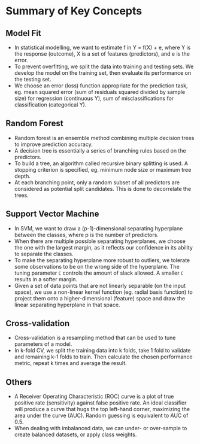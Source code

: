# Summary of Key Concepts

## Model Fit
- In statistical modelling, we want to estimate f in Y = f(X) + e, where Y is the response (outcome), X is a set of features (predictors), and e is the error.
- To prevent overfitting, we split the data into training and testing sets. We develop the model on the training set, then evaluate its performance on the testing set.
- We choose an error (loss) function appropriate for the prediction task, eg. mean squared error (sum of residuals squared divided by sample size) for regression (continuous Y), sum of misclassifications for classification (categorical Y).

## Random Forest
- Random forest is an ensemble method combining multiple decision trees to improve prediction accuracy.
- A decision tree is essentially a series of branching rules based on the predictors.
- To build a tree, an algorithm called recursive binary splitting is used. A stopping criterion is specified, eg. minimum node size or maximum tree depth.
- At each branching point, only a random subset of all predictors are considered as potential split candidates. This is done to decorrelate the trees.

## Support Vector Machine
- In SVM, we want to draw a (p-1)-dimensional separating hyperplane between the classes, where p is the number of predictors.
- When there are multiple possible separating hyperplanes, we choose the one with the largest margin, as it reflects our confidence in its ability to separate the classes.
- To make the separating hyperplane more robust to outliers, we tolerate some observations to be on the wrong side of the hyperplane. The tuning parameter `C` controls the amount of slack allowed. A smaller `C` results in a softer margin.
- Given a set of data points that are not linearly separable (on the input space), we use a non-linear kernel function (eg. radial basis function) to project them onto a higher-dimensional (feature) space and draw the linear separating hyperplane in that space. 

## Cross-validation
- Cross-validation is a resampling method that can be used to tune parameters of a model.
- In k-fold CV, we split the training data into k folds, take 1 fold to validate and remaining k-1 folds to train. Then calculate the chosen performance metric, repeat k times and average the result.

## Others
- A Receiver Operating Characteristic (ROC) curve is a plot of true positive rate (sensitivity) against false positive rate. An ideal classifier will produce a curve that hugs the top left-hand corner, maximizing the area under the curve (AUC). Random guessing is equivalent to AUC of 0.5.
- When dealing with imbalanced data, we can under- or over-sample to create balanced datasets, or apply class weights.
